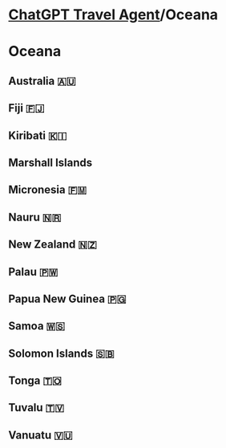 # [ChatGPT Travel Agent](https://chat.openai.com/)/Oceana 
# Oceana 
## Australia 🇦🇺 
## Fiji 🇫🇯 
## Kiribati 🇰🇮 
## Marshall Islands
## Micronesia 🇫🇲 
## Nauru 🇳🇷 
## New Zealand 🇳🇿 
## Palau 🇵🇼 
## Papua New Guinea 🇵🇬
## Samoa 🇼🇸 
## Solomon Islands 🇸🇧 
## Tonga 🇹🇴 
## Tuvalu 🇹🇻 
## Vanuatu 🇻🇺 
